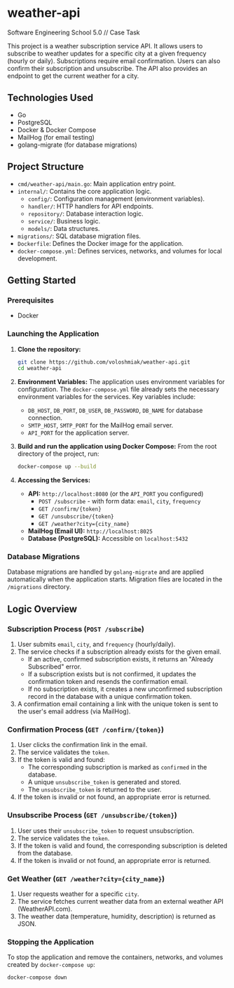 # weather-api
Software Engineering School 5.0 // Case Task

This project is a weather subscription service API. It allows users to subscribe to weather updates for a specific city at a given frequency (hourly or daily). Subscriptions require email confirmation. Users can also confirm their subscription and unsubscribe. The API also provides an endpoint to get the current weather for a city.

## Technologies Used
*   Go
*   PostgreSQL
*   Docker & Docker Compose
*   MailHog (for email testing)
*   golang-migrate (for database migrations)

## Project Structure
*   `cmd/weather-api/main.go`: Main application entry point.
*   `internal/`: Contains the core application logic.
    *   `config/`: Configuration management (environment variables).
    *   `handler/`: HTTP handlers for API endpoints.
    *   `repository/`: Database interaction logic.
    *   `service/`: Business logic.
    *   `models/`: Data structures.
*   `migrations/`: SQL database migration files.
*   `Dockerfile`: Defines the Docker image for the application.
*   `docker-compose.yml`: Defines services, networks, and volumes for local development.

## Getting Started

### Prerequisites
*   Docker

### Launching the Application
1.  **Clone the repository:**
    ```bash
    git clone https://github.com/voloshmiak/weather-api.git
    cd weather-api
    ```

2.  **Environment Variables:**
    The application uses environment variables for configuration. The `docker-compose.yml` file already sets the necessary environment variables for the services.
    Key variables include:
    *   `DB_HOST`, `DB_PORT`, `DB_USER`, `DB_PASSWORD`, `DB_NAME` for database connection.
    *   `SMTP_HOST`, `SMTP_PORT` for the MailHog email server.
    *   `API_PORT` for the application server.

3.  **Build and run the application using Docker Compose:**
    From the root directory of the project, run:
    ```bash
    docker-compose up --build
    ```

4.  **Accessing the Services:**
    *   **API:** `http://localhost:8080` (or the `API_PORT` you configured)
        *   `POST /subscribe` - with form data: `email`, `city`, `frequency`
        *   `GET /confirm/{token}`
        *   `GET /unsubscribe/{token}`
        *   `GET /weather?city={city_name}`
    *   **MailHog (Email UI):** `http://localhost:8025`
    *   **Database (PostgreSQL):** Accessible on `localhost:5432`

### Database Migrations
Database migrations are handled by `golang-migrate` and are applied automatically when the application starts. Migration files are located in the `/migrations` directory.

## Logic Overview

### Subscription Process (`POST /subscribe`)
1.  User submits `email`, `city`, and `frequency` (hourly/daily).
2.  The service checks if a subscription already exists for the given email.
    *   If an active, confirmed subscription exists, it returns an "Already Subscribed" error.
    *   If a subscription exists but is not confirmed, it updates the confirmation token and resends the confirmation email.
    *   If no subscription exists, it creates a new unconfirmed subscription record in the database with a unique confirmation token.
3.  A confirmation email containing a link with the unique token is sent to the user's email address (via MailHog).

### Confirmation Process (`GET /confirm/{token}`)
1.  User clicks the confirmation link in the email.
2.  The service validates the `token`.
3.  If the token is valid and found:
    *   The corresponding subscription is marked as `confirmed` in the database.
    *   A unique `unsubscribe_token` is generated and stored.
    *   The `unsubscribe_token` is returned to the user.
4.  If the token is invalid or not found, an appropriate error is returned.

### Unsubscribe Process (`GET /unsubscribe/{token}`)
1.  User uses their `unsubscribe_token` to request unsubscription.
2.  The service validates the `token`.
3.  If the token is valid and found, the corresponding subscription is deleted from the database.
4.  If the token is invalid or not found, an appropriate error is returned.

### Get Weather (`GET /weather?city={city_name}`)
1.  User requests weather for a specific `city`.
2.  The service fetches current weather data from an external weather API (WeatherAPI.com).
3.  The weather data (temperature, humidity, description) is returned as JSON.

### Stopping the Application
To stop the application and remove the containers, networks, and volumes created by `docker-compose up`:
```bash
docker-compose down